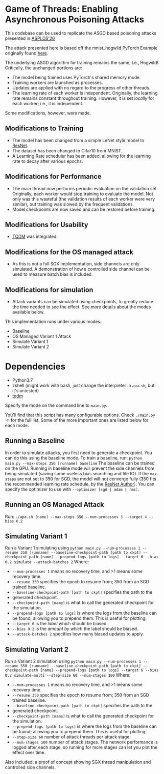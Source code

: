 # Game of Threads: Enabling Asynchronous Poisoning Attacks

This codebase can be used to replicate the ASGD based poisoning attacks
presented in [ASPLOS'20](https://cwfletcher.net)
<!-- TODO link to paper -->

The attack presented here is based off the mnist_hogwild PyTorch Example
originally found [here](https://github.com/pytorch/examples).

The underlying ASGD algorithm for training remains the same; i.e., Hogwild!.
Critically, the unchanged portions are:
- The model being trained uses PyTorch's shared memory mode.
- Training workers are launched as processes.
- Updates are applied with no regard to the progress of other threads.
- The learning rate of each worker is independent. Originally, the learning
    rate remains constant throughout training. However, it is set _locally_ for
    each worker; i.e., it is independent.

Some modifications, however, were made.
## Modifications to Training
- The model has been changed from a simple LeNet style model to
    [ResNet](https://github.com/kuangliu/pytorch-cifar).
- The dataset has been changed to Cifar10 from MNIST.
- A Learning Rate scheduler has been added, allowing for the learning rate to
    decay after various epochs.
## Modifications for Performance
- The main thread now performs periodic evaluation on the validation set.
    Originally, each worker would stop training to evaluate the model. Not only
    was this wasteful (the validation results of each worker were very
    similar), but training was slowed by the frequent validations.
- Model checkpoints are now saved and can be restored before training.
## Modifications for Usability
- [TQDM](https://github.com/tqdm/tqdm) was integrated.
## Modifications for the OS managed attack
- As this is not a full SGX implementation, side channels are only simulated.
    A demonstration of how a controlled side channel can be used to measure
    batch bias is included.
## Modifications for simulation
- Attack variants can be simulated using checkpoints, to greatly reduce the
    time needed to see the effect. See more details about the modes available
    below.

This implementation runs under various modes:
- Baseline
- OS Managed Variant 1 Attack
- Simulate Variant 1
- Simulate Variant 2


# Dependencies
- Python3.7
- zshell (might work with bash, just change the interpreter in `apa.sh`, but
    it's untested)
- [tqdm](https://github.com/tqdm/tqdm)

Specify the mode on the command line to `main.py`.
<!-- TODO move code out of the mnist_hogwild folder -->
You'll find that this script has many configurable options. Check `./main.py
-h` for the full list.
Some of the more important ones are listed below for each mode.

## Running a Baseline
In order to simulate attacks, you first need to generate a checkpoint. You can
do this using the baseline mode.
To train a baseline, run: `python main.py --max-steps 350
[runname] baseline`
The baseline can be trained on the GPU.
Running in baseline mode will prevent the side channels from being simulated
(saving some useless bias searching and file IO).
If the `max-steps` are not set to 350 for SGD, the model will not converge
fully (350 fits the recommended learning rate schedule, by the [ResNet
Author](https://github.com/kuangliu/pytorch-cifar)).
You can specify the optimizer to use with `--optimizer [sgd | adam | rms]`.

## Running an OS Managed Attack
Run: `./apa.sh [name] --max-steps 350 --num-processes 3 --target 4 --bias 0.2`

## Simulating Variant 1
Run a Variant 1 simulating using `python main.py --num-processes 1 --resume 350
[runname] --baseline-checkpoint-path [path to ckpt] --checkpoint-path [name]
--prepend-logs [path to logs] --target 6 --bias 0.2 simulate --attack-batches
2`
Where:
- `--num-processes 1` means no recovery time, and >1 means some recovery time.
- `--resume 350` specifies the epoch to resume from; 350 from an SGD trained
    baseline.
- `--baseline-checkpoint-path [path to ckpt]` specifies the path to the
- generated
    checkpoint.
- `--checkpoint-path [name]` is what to call the generated checkpoint for the
    simulation.
- `--prepend-logs [path to logs]` is where the logs from the baseline can be
    found; allowing you to prepend them. This is useful for plotting.
- `--target 6` is the _label_ which should be biased.
- `--bias 0.2` is the _amount by which_ the label should be biased.
- `--attack-batches 2` specifies how many biased updates to apply.

## Simulating Variant 2
Run a Variant 2 simulation using `python main.py --num-processes 1 --resume 350
[runname] --baseline-checkpoint-path [path to ckpt] --checkpoint-path [name]
--prepend-logs [path to logs] --target 6 --bias 0.2 simulate-multi
--step-size 60 --num-stages 100`
Where:
- `--num-processes 1` means no recovery time, and >1 means some recovery time.
- `--resume 350` specifies the epoch to resume from; 350 from an SGD trained
    baseline.
- `--baseline-checkpoint-path [path to ckpt]` specifies the path to the
- generated
    checkpoint.
- `--checkpoint-path [name]` is what to call the generated checkpoint for the
    simulation.
- `--prepend-logs [path to logs]` is where the logs from the baseline can be
    found; allowing you to prepend them. This is useful for plotting.
- `--step-size 60` number of attack threads per attack stage.
- `--num-stages 100` number of attack stages. The network performance is logged
    after each stage, so running for more stages can let you plot the effect
    over time.

Also included: a proof of concept showing SGX thread manipulation and
controlled side channels.
